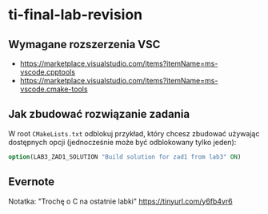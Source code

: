 # ti-final-lab-revision

## Wymagane rozszerzenia VSC
* https://marketplace.visualstudio.com/items?itemName=ms-vscode.cpptools
* https://marketplace.visualstudio.com/items?itemName=ms-vscode.cmake-tools

## Jak zbudować rozwiązanie zadania

W root `CMakeLists.txt` odblokuj przykład, który chcesz zbudować używając dostępnych opcji (jednocześnie może być odblokowany tylko jeden):
```cmake
option(LAB3_ZAD1_SOLUTION "Build solution for zad1 from lab3" ON)
```

## Evernote
Notatka: "Trochę o C na ostatnie labki"
https://tinyurl.com/y6fb4vr6